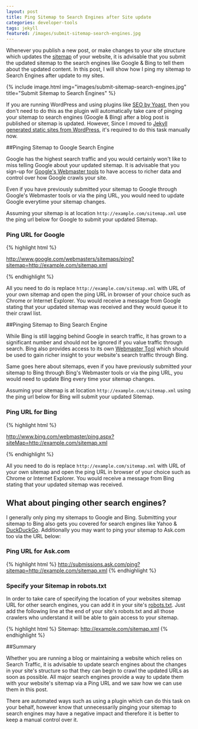 ```yaml
---
layout: post
title: Ping Sitemap to Search Engines after Site update
categories: developer-tools
tags: jekyll
featured: /images/submit-sitemap-search-engines.jpg
---
```


Whenever you publish a new post, or make changes to your site structure which updates the [sitemap](http://www.sitemaps.org/) of your website, it is advisable that you submit the updated sitemap to the search engines like Google & Bing to tell them about the updated content. In this post, I will show how I ping my sitemap to Search Engines after update to my sites.

{% include image.html img="images/submit-sitemap-search-engines.jpg" title="Submit Sitemap to Search Engines" %}

If you are running WordPress and using plugins like [SEO by Yoast](https://wordpress.org/plugins/wordpress-seo/), then you don't need to do this as the plugin will automatically take care of pinging your sitemap to search engines (Google & Bing) after a blog post is published or sitemap is updated. However, Since I moved to [Jekyll generated static sites from WordPress](/github-pages-jekyll/), it's required to do this task manually now.

##Pinging Sitemap to Google Search Engine

Google has the highest search traffic and you would certainly won't like to miss telling Google about your updated sitemap. It is advisable that you sign-up for [Google's Webmaster tools](http://www.google.com/webmasters/tools/) to have access to richer data and control over how Google crawls your site.

Even if you have previously submitted your sitemap to Google through Google's Webmaster tools or via the ping URL, you would need to update Google everytime your sitemap changes. 

Assuming your sitemap is at location `http://example.com/sitemap.xml` use the ping url below for Google to submit your updated Sitemap.

### Ping URL for Google
{% highlight html %}

http://www.google.com/webmasters/sitemaps/ping?sitemap=http://example.com/sitemap.xml

{% endhighlight %}

All you need to do is replace `http://example.com/sitemap.xml` with URL of your own sitemap and open the ping URL in browser of your choice such as Chrome or Internet Explorer. You would receive a message from Google stating that your updated sitemap was received and they would queue it to their crawl list.

##Pinging Sitemap to Bing Search Engine

While Bing is still lagging behind Google in search traffic, it has grown to a significant number and should not be ignored if you value traffic through search. Bing also provides access to its own [Webmaster Tool](https://www.bing.com/webmaster/) which should be used to gain richer insight to your website's search traffic through Bing.

Same goes here about sitemaps, even if you have previously submitted your sitemap to Bing through Bing's Webmaster tools or via the ping URL, you would need to update Bing every time your sitemap changes.

Assuming your sitemap is at location `http://example.com/sitemap.xml` using the ping url below for Bing  will submit your updated Sitemap.

### Ping URL for Bing
{% highlight html %}

http://www.bing.com/webmaster/ping.aspx?siteMap=http://example.com/sitemap.xml

{% endhighlight %}

All you need to do is replace `http://example.com/sitemap.xml` with URL of your own sitemap and open the ping URL in browser of your choice such as Chrome or Internet Explorer. You would receive a message from Bing stating that your updated sitemap was received.

## What about pinging other search engines?

I generally only ping my sitemaps to Google and Bing. Submitting your sitemap to Bing also gets you covered for search engines like Yahoo & [DuckDuckGo](https://duckduckgo.com/). Additionally you may want to ping your sitemap to Ask.com too via the URL below:

### Ping URL for Ask.com

{% highlight html %}
 http://submissions.ask.com/ping?sitemap=http://example.com/sitemap.xml
{% endhighlight %}

### Specify your Sitemap in robots.txt

In order to take care of specifying the location of your websites sitemap URL for other search engines, you can add it in your site's [robots.txt](http://www.robotstxt.org/robotstxt.html). Just add the following line at the end of your site's robots.txt and all those crawlers who understand it will be able to gain access to your sitemap.

{% highlight html %}
 Sitemap: http://example.com/sitemap.xml
{% endhighlight %}

##Summary

Whether you are running a blog or maintaining a website which relies on Search Traffic, it is advisable to update search engines about the changes in your site's structure so that they can begin to crawl the updated URLs as soon as possible. All major search engines provide a way to update them with your website's sitemap via a Ping URL and we saw how we can use them in this post.

There are automated ways such as using a plugin which can do this task on your behalf, however know that unnecessarily pinging your sitemap to search engines may have a negative impact and therefore it is better to keep a manual control over it. 
